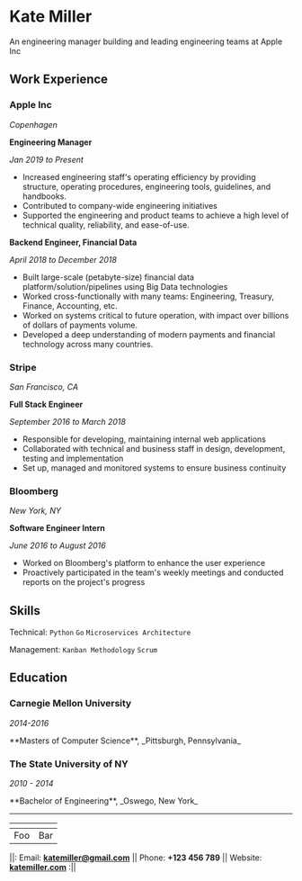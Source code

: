 # **Kate Miller**
An engineering manager building and leading engineering teams at Apple Inc

## Work Experience  

<div class="two-column-heading">

### Apple Inc    
  
<span class="pull-right">
  
_Copenhagen_
    
</span>  
</div>

<div class="two-column-heading">
  <strong>Engineering Manager</strong>
  <p class="pull-right-heading"><em>Jan 2019 to Present</em></p>
</div>

- Increased engineering staff's operating efficiency by providing structure, operating procedures, engineering tools, guidelines, and handbooks.
- Contributed to company-wide engineering initiatives
- Supported the engineering and product teams to achieve a high level of technical quality, reliability, and ease-of-use.

<div class="two-column-heading">
  <strong>Backend Engineer, Financial Data</strong>
  <p class="pull-right-heading"><em>April 2018 to December 2018</em></p>
</div>

- Built large-scale (petabyte-size) financial data platform/solution/pipelines using Big Data technologies
- Worked cross-functionally with many teams: Engineering, Treasury, Finance, Accounting, etc.
- Worked on systems critical to future operation, with impact over billions of dollars of payments volume.
- Developed a deep understanding of modern payments and financial technology across many countries.

<div class="two-column-heading">
  <h3>Stripe</h3>
  <p class="pull-right-heading"><em>San Francisco, CA</em></p>
</div>

<div class="two-column-heading">
  <strong>Full Stack Engineer</strong>
  <p class="pull-right-heading"><em>September 2016 to March 2018</em></p>
</div>

- Responsible for developing, maintaining internal web applications
- Collaborated with technical and business staff in design, development, testing and implementation
- Set up, managed and monitored systems to ensure business continuity

<div class="two-column-heading">
  <h3>Bloomberg</h3>
  <p class="pull-right-heading"><em>New York, NY</em></p>
</div>

<div class="two-column-heading">
  <strong>Software Engineer Intern</strong>
  <p class="pull-right-heading"><em>June 2016 to August 2016</em></p>
</div>

- Worked on Bloomberg's platform to enhance the user experience
- Proactively participated in the team's weekly meetings and conducted reports on the project's progress

## Skills

Technical: `Python` `Go` `Microservices Architecture`

Management: `Kanban Methodology` `Scrum`

## Education

<div class="two-column-heading">
  <h3>Carnegie Mellon University</h3>
  <p class="pull-right-heading"><em>2014-2016</em></p>
</div>
**Masters of Computer Science**, _Pittsburgh, Pennsylvania_

<div class="two-column-heading">
  <h3>The State University of NY</h3>
  <p class="pull-right-heading"><em>2010 - 2014</em></p>
</div>
**Bachelor of Engineering**,  _Oswego, New York_

---

| <!-- -->    | <!-- -->    |
|-------------|-------------|
| Foo         | Bar         |

||: Email: **<katemiller@gmail.com>** || Phone: **+123 456 789** || Website: **[katemiller.com](katemiller.com)** :||

